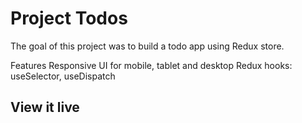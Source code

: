 # Project Todos

The goal of this project was to build a todo app using Redux store.

Features
Responsive UI for mobile, tablet and desktop
Redux hooks: useSelector, useDispatch

## View it live
